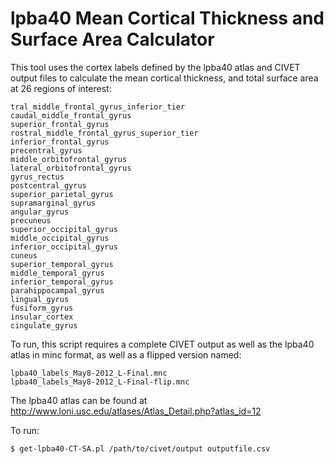 lpba40 Mean Cortical Thickness and Surface Area Calculator
==========================================================

This tool uses the cortex labels defined by the lpba40 atlas and CIVET output
files to calculate the mean cortical thickness, and total surface area at 26
regions of interest:
```
tral_middle_frontal_gyrus_inferior_tier
caudal_middle_frontal_gyrus
superior_frontal_gyrus
rostral_middle_frontal_gyrus_superior_tier
inferior_frontal_gyrus
precentral_gyrus
middle_orbitofrontal_gyrus
lateral_orbitofrontal_gyrus
gyrus_rectus
postcentral_gyrus
superior_parietal_gyrus
supramarginal_gyrus
angular_gyrus
precuneus
superior_occipital_gyrus
middle_occipital_gyrus
inferior_occipital_gyrus
cuneus
superior_temporal_gyrus
middle_temporal_gyrus
inferior_temporal_gyrus
parahippocampal_gyrus
lingual_gyrus
fusiform_gyrus
insular_cortex
cingulate_gyrus
```

To run, this script requires a complete CIVET output as well as the lpba40
atlas in minc format, as well as a flipped version named:
```
lpba40_labels_May8-2012_L-Final.mnc
lpba40_labels_May8-2012_L-Final-flip.mnc
```

The lpba40 atlas can be found at http://www.loni.usc.edu/atlases/Atlas_Detail.php?atlas_id=12

To run:
```
$ get-lpba40-CT-SA.pl /path/to/civet/output outputfile.csv
```
